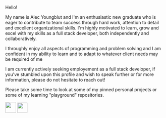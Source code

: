 Hello!

My name is Alec Youngblut and I'm an enthusiastic new graduate who is eager to contribute to team success through hard work, attention to detail and excellent organizational skills. I'm highly motivated to learn, grow and excel with my skills as a full stack developer, both independently and collaboratively. 

I throughly enjoy all aspects of programming and problem solving and I am confident in my ability to learn and to adapt to whatever client needs may be required of me

I am currently actively seeking employement as a full stack developer, if you've stumbled upon this profile and wish to speak further or for more information, please do not hesitate to reach out!

Please take some time to look at some of my pinned personal projects or some of my learning "playground" repositories.

[<img src="https://img.icons8.com/color/452/apple-mail.png" width="34" height="34" >](mailto:me@alecyoungblut.ca)
[<img src="https://img.icons8.com/fluent/344/linkedin.png" width="32" height="32" >](https://www.linkedin.com/in/alecyoungblut/)
